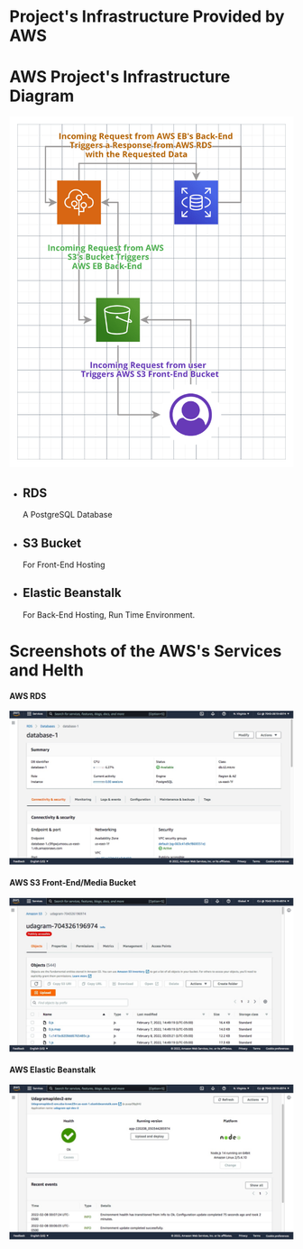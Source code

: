 # Project's Infrastructure Provided by AWS

# AWS Project's Infrastructure Diagram
![AWS DIAGRAM](./imgs/aws-diagram.png)

- ## RDS
    A PostgreSQL Database
- ## S3 Bucket
    For Front-End Hosting
- ## Elastic Beanstalk
    For Back-End Hosting, Run Time Environment.


# Screenshots of the AWS's Services and Helth
#### **AWS RDS**
![AWS RDS](./screenshots/db-sc.jpeg)

#### **AWS S3 Front-End/Media Bucket**
![AWS S3](./screenshots/s3-sc.jpeg)

#### **AWS Elastic Beanstalk**
![AWS EB](./screenshots/eb-sc.jpeg)

